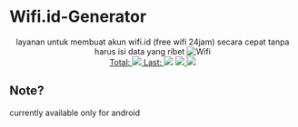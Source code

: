 # Wifi.id-Generator
<p align="center">
  layanan untuk membuat akun wifi.id (free wifi 24jam) secara cepat tanpa harus isi data yang ribet
  <img src="https://i.imgur.com/IeT2xHc.jpg" alt="Wifi"/><br>
  <a href="https://github.com/akbaryahya/Wifi.id-Generator/releases/latest">Total: <img src="https://img.shields.io/github/downloads/akbaryahya/Wifi.id-Generator/total.svg"/> Last: <img src="https://img.shields.io/github/downloads/akbaryahya/Wifi.id-Generator/latest/total.svg"/></a> <a href="https://github.com/akbaryahya/Wifi.id-Generator/issues"><img src="https://img.shields.io/github/issues/akbaryahya/Wifi.id-Generator.svg"/> <img src="https://img.shields.io/github/issues-closed-raw/akbaryahya/Wifi.id-Generator.svg"/></a>
</p>

Note?
-------------
currently available only for android
